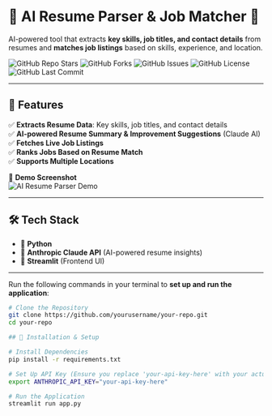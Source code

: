 # 📄 AI Resume Parser & Job Matcher 🚀  

AI-powered tool that extracts **key skills, job titles, and contact details** from resumes and **matches job listings** based on skills, experience, and location.

![GitHub Repo Stars](https://img.shields.io/github/stars/yourusername/your-repo?style=social)
![GitHub Forks](https://img.shields.io/github/forks/yourusername/your-repo?style=social)
![GitHub Issues](https://img.shields.io/github/issues/yourusername/your-repo)
![GitHub License](https://img.shields.io/github/license/yourusername/your-repo)
![GitHub Last Commit](https://img.shields.io/github/last-commit/yourusername/your-repo)

---

## 🌟 Features  
✅ **Extracts Resume Data**: Key skills, job titles, and contact details  
✅ **AI-powered Resume Summary & Improvement Suggestions** (Claude AI)  
✅ **Fetches Live Job Listings**   
✅ **Ranks Jobs Based on Resume Match**  
✅ **Supports Multiple Locations**  

📸 **Demo Screenshot**  
![AI Resume Parser Demo](https://your-image-link.png)

---

## 🛠️ Tech Stack  
- 🐍 **Python**  
- 🤖 **Anthropic Claude API** (AI-powered resume insights)  
- 📄 **Streamlit** (Frontend UI)  

---


Run the following commands in your terminal to **set up and run the application**:  

```bash
# Clone the Repository
git clone https://github.com/yourusername/your-repo.git
cd your-repo

## 🚀 Installation & Setup  

# Install Dependencies
pip install -r requirements.txt

# Set Up API Key (Ensure you replace 'your-api-key-here' with your actual key)
export ANTHROPIC_API_KEY="your-api-key-here"

# Run the Application
streamlit run app.py
